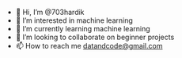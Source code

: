 - 👋 Hi, I’m @703hardik
- 👀 I’m interested in machine learning
- 🌱 I’m currently learning machine learning
- 💞️ I’m looking to collaborate on beginner projects
- 📫 How to reach me datandcode@gmail.com

<!---
703hardik/703hardik is a ✨ special ✨ repository because its `README.md` (this file) appears on your GitHub profile.
You can click the Preview link to take a look at your changes.
--->
